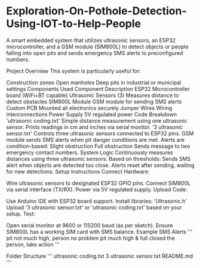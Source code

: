 # Exploration-On-Pothole-Detection-Using-IOT-to-Help-People

A smart embedded system that utilizes ultrasonic sensors, an ESP32 microcontroller, and a GSM module (SIM800L) to detect objects or people falling into open pits and sends emergency SMS alerts to preconfigured numbers.

Project Overview
This system is particularly useful for:

Construction zones
Open manholes
Deep pits in industrial or municipal settings
Components Used
Component	Description
ESP32	Microcontroller board (WiFi+BT capable)
Ultrasonic Sensors (3)	Measures distance to detect obstacles
SIM800L Module	GSM module for sending SMS alerts
Custom PCB	Mounted all electronics securely
Jumper Wires	Wiring interconnections
Power Supply	5V regulated power
Code Breakdown
'ultrasonic coding.txt'
Simple distance measurement using one ultrasonic sensor.
Prints readings in cm and inches via serial monitor.
'3 ultrasonic sensor.txt'
Controls three ultrasonic sensors connected to ESP32 pins.
GSM module sends SMS alerts when pit danger conditions are met.
Alerts are condition-based:
Slight obstruction
Full obstruction
Sends message to two emergency contact numbers.
System Logic
Continuously measures distances using three ultrasonic sensors.
Based on thresholds:
Sends SMS alert when objects are detected too close.
Alerts reset after sending, waiting for new detections.
Setup Instructions
Connect Hardware:

Wire ultrasonic sensors to designated ESP32 GPIO pins.
Connect SIM800L via serial interface (TX/RX).
Power via 5V regulated supply.
Upload Code:

Use Arduino IDE with ESP32 board support.
Install libraries:
'Ultrasonic.h'
Upload '3 ultrasonic sensor.txt' or 'ultrasonic coding.txt' based on your setup.
Test:

Open serial monitor at 9600 or 115200 baud (as per sketch).
Ensure SIM800L has a working SIM card with SMS balance.
Example SMS Alerts
''' pit not much high, person no problem pit much high & full closed the person, take action '''

Folder Structure
''' ultrasonic coding.txt 3 ultrasonic sensor.txt README.md '''
